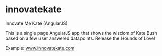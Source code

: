 innovatekate
============

Innovate Me Kate (AngularJS)

This is a single page AngularJS app that shows the wisdom of Kate Bush based on a few user answered datapoints. Release the Hounds of Love!

Example: www.innovatekate.com
